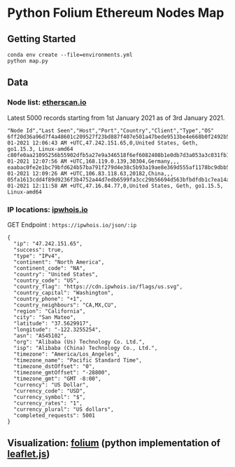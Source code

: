# Python Folium Ethereum Nodes Map

## Getting Started

```
conda env create --file=environments.yml
python map.py
```

## Data

### Node list: [etherscan.io](https://etherscan.io/exportData?type=nodelist)

Latest 5000 records starting from 1st January 2021 as of 3rd January 2021.

```
"Node Id","Last Seen","Host","Port","Country","Client","Type","OS"
6ff20d36a96d7f4a48601c209527f23bd887f407e501a47bede9513be4e668b0f2492b5ec159fcba73d0cf4e6563c81005943de59f7cab8f029b8c9f24630bcc,Jan-01-2021 12:06:43 AM +UTC,47.242.151.65,0,United States, Geth, go1.15.3, Linux-amd64
c80fe0aa21095256b55902dfb5a27e9a346518f6ef6082408b1e0db7d3a053a3c031fb120fbf32be936c6fb81a8670104b07e78f1894b26887146ed0c602ecdb,Jan-01-2021 12:07:56 AM +UTC,168.119.0.139,30304,Germany,,,
eaabac0fe2e1bc79bfd624b57ba791f279d4e38c5b93a19ae8e369d555af1178bc9dbb5bfde848d568965aba2579740feb167a48540d9ec7ab93c41aca067c60,Jan-01-2021 12:09:26 AM +UTC,106.83.118.63,20182,China,,,
05fa1613cdd4f89d9236f3b4752a44d7edb6599fa3cc29b56694d563bfbdfdb1c7ea14a04e0846f0fbc602799126f66b1d51ac573c8042c31e1ed9e9f13eec1c,Jan-01-2021 12:11:58 AM +UTC,47.16.84.77,0,United States, Geth, go1.15.5, Linux-amd64
```

### IP locations: [ipwhois.io](https://ipwhois.io/)

GET Endpoint : `https://ipwhois.io/json/:ip`

```
{
  "ip": "47.242.151.65",
  "success": true,
  "type": "IPv4",
  "continent": "North America",
  "continent_code": "NA",
  "country": "United States",
  "country_code": "US",
  "country_flag": "https://cdn.ipwhois.io/flags/us.svg",
  "country_capital": "Washington",
  "country_phone": "+1",
  "country_neighbours": "CA,MX,CU",
  "region": "California",
  "city": "San Mateo",
  "latitude": "37.5629917",
  "longitude": "-122.3255254",
  "asn": "AS45102",
  "org": "Alibaba (Us) Technology Co. Ltd.",
  "isp": "Alibaba (China) Technology Co., Ltd.",
  "timezone": "America/Los_Angeles",
  "timezone_name": "Pacific Standard Time",
  "timezone_dstOffset": "0",
  "timezone_gmtOffset": "-28800",
  "timezone_gmt": "GMT -8:00",
  "currency": "US Dollar",
  "currency_code": "USD",
  "currency_symbol": "$",
  "currency_rates": "1",
  "currency_plural": "US dollars",
  "completed_requests": 5001
}
```

## Visualization: [folium](https://python-visualization.github.io/folium/) (python implementation of [leaflet.js](https://leafletjs.com/))
